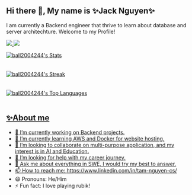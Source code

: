 ## Hi there 👋, My name is ✨Jack Nguyen✨
I am currently a Backend engineer that thrive to learn about database and server architechture. Welcome to my Profile!


<a href=https://www.linkedin.com/in/tam-nguyen-cs/> <img src="https://img.shields.io/badge/-LinkedIn-0e76a8?style=plastic&logo=linkedIn"> <img src="https://komarev.com/ghpvc/?username=ball2004244&color=blue">


<!-- GitHub Stats -->
![ball2004244's Stats](https://github-readme-stats.vercel.app/api?username=ball2004244&theme=tokyonight&show_icons=true&hide_border=true&count_private=true)
<br />
<br />
<br />
![ball2004244's Streak](https://github-readme-streak-stats.herokuapp.com/?user=ball2004244&theme=tokyonight&hide_border=true) 
<br />
<br />
<br />
![ball2004244's Top Languages](https://github-readme-stats.vercel.app/api/top-langs/?username=ball2004244&theme=tokyonight&show_icons=true&hide_border=true&layout=compact) 
<br />
<br />

## ✨About me
- 🔭 I’m currently working on Backend projects.
- 🌱 I’m currently learning AWS and Docker for website hosting.
- 👯 I’m looking to collaborate on multi-purpose application, and my interest is in AI and Education.
- 🤔 I’m looking for help with my career journey.
- 💬 Ask me about everything in SWE, I would try my best to answer.
- 📫 How to reach me: https://www.linkedin.com/in/tam-nguyen-cs/
- 😄 Pronouns: He/Him
- ⚡ Fun fact: I love playing rubik!
